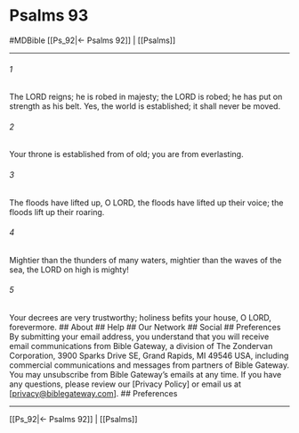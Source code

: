 # Psalms 93
#MDBible
[[Ps_92|← Psalms 92]] | [[Psalms]]

***






###### 1 


The LORD reigns; he is robed in majesty; the LORD is robed; he has put on strength as his belt. Yes, the world is established; it shall never be moved. 





###### 2 


Your throne is established from of old; you are from everlasting. 





###### 3 


The floods have lifted up, O LORD, the floods have lifted up their voice; the floods lift up their roaring. 





###### 4 


Mightier than the thunders of many waters, mightier than the waves of the sea, the LORD on high is mighty! 





###### 5 


Your decrees are very trustworthy; holiness befits your house, O LORD, forevermore. ## About ## Help ## Our Network ## Social ## Preferences By submitting your email address, you understand that you will receive email communications from Bible Gateway, a division of The Zondervan Corporation, 3900 Sparks Drive SE, Grand Rapids, MI 49546 USA, including commercial communications and messages from partners of Bible Gateway. You may unsubscribe from Bible Gateway&rsquo;s emails at any time. If you have any questions, please review our [Privacy Policy] or email us at [privacy@biblegateway.com]. ## Preferences

***

[[Ps_92|← Psalms 92]] | [[Psalms]]
